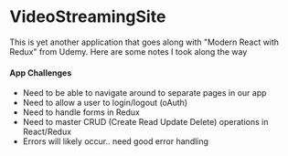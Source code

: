# VideoStreamingSite

This is yet another application that goes along with "Modern React with Redux" from Udemy. Here are some notes I took along the way

#### App Challenges

- Need to be able to navigate around to separate pages in our app
- Need to allow a user to login/logout (oAuth)
- Need to handle forms in Redux
- Need to master CRUD (Create Read Update Delete) operations in React/Redux
- Errors will likely occur.. need good error handling
